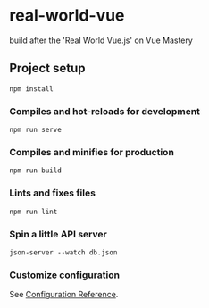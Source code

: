 # real-world-vue

build after the 'Real World Vue.js' on Vue Mastery

## Project setup

```
npm install
```

### Compiles and hot-reloads for development

```
npm run serve
```

### Compiles and minifies for production

```
npm run build
```

### Lints and fixes files

```
npm run lint
```

### Spin a little API server

```
json-server --watch db.json
```

### Customize configuration

See [Configuration Reference](https://cli.vuejs.org/config/).
